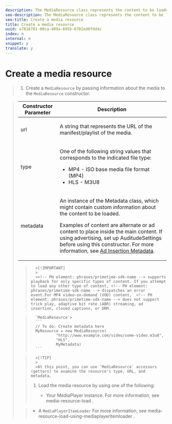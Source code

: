 ```yaml
---
description: The MediaResource class represents the content to be loaded by the MediaPlayer instance.
seo-description: The MediaResource class represents the content to be loaded by the MediaPlayer instance.
seo-title: Create a media resource
title: Create a media resource
uuid: a7816781-00ca-409a-895b-6702ed0fdd4c
index: n
internal: n
snippet: y
translate: y
---
```


# Create a media resource


>1. Create a `MediaResource` by passing information about the media to the `MediaResource` constructor.

>    <table id="table_DD0D5D9129D54F73881399B9B4FF546A"> 
 <thead> 
  <tr> 
   <th colname="col1" class="entry">Constructor Parameter</th> 
   <th colname="col2" class="entry">Description</th> 
  </tr>
 </thead>
 <tbody> 
  <tr> 
   <td colname="col1"><span class="codeph">url</span></td> 
   <td colname="col2"> <p>A string that represents the URL of the manifest/playlist of the media.</p> </td> 
  </tr> 
  <tr> 
   <td colname="col1"><span class="codeph">type</span> </td> 
   <td colname="col2"> <p>One of the following string values that corresponds to the indicated file type: 
     <ul id="ul_7512E90B7B294EF9BFBA2D68DE678CBB"> 
      <li id="li_AA84434E84184A3D909552794B425ABD"><span class="codeph">MP4</span> - ISO base media file format (MP4) </li> 
      <li id="li_8A2F3752569344B59EE30303A8393488"><span class="codeph">HLS</span> - M3U8 </li> 
     </ul> </p> </td> 
  </tr> 
  <tr> 
   <td colname="col1"><span class="codeph">metadata</span> </td> 
   <td colname="col2"> <p>An instance of the <span class="codeph">Metadata</span> class, which might contain custom information about the content to be loaded. </p> <p>Examples of content are alternate or ad content to place inside the main content. If using advertising, set up <span class="codeph">AuditudeSettings</span> before using this constructor. For more information, see <a href="c_psdk_dhls_1.4_ad-insertion-metadata.xml" format="dita" scope="local">Ad Insertion Metadata</a>. </p> </td> 
  </tr> 
 </tbody> 
</table>


>       >[!IMPORTANT]
>       >
>       ><!-- PH element: phrases/primetime-sdk-name --> supports playback for only specific types of content. If you attempt to load any other type of content, <!-- PH element: phrases/primetime-sdk-name --> dispatches an error event.For MP4 video-on-demand (VOD) content,  <!-- PH element: phrases/primetime-sdk-name --> does not support trick play, adaptive bit rate (ABR) streaming, ad insertion, closed captions, or DRM.

>    

>       `MediaResource`>    
>       ```
>       // To do: Create metadata here
>       MyResource = new MediaResource(
>                "http://www.example.com/video/some-video.m3u8", 
>                "HLS",
>                MyMetadata)
>       ```


>       >[!TIP]
>       >
>       >At this point, you can use `MediaResource` accessors (getters) to examine the resource's type, URL, and metadata. 
>1. Load the media resource by using one of the following:
>    
>    * Your MediaPlayer instance. For more information, see  media-resource-load . 

>    * A `MediaPlayerItemLoader` For more information, see  media-resource-load-using-mediaplayeritemloader . 

>    
